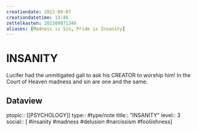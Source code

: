 ```yaml
---
creationdate: 2022-09-07
creationdatetime: 13:46
zettelkasten: 202209071346
aliases: [Madness is Sin, Pride is Insanity]
---
```

# INSANITY
Lucifer had the unmitigated gall to ask his CREATOR to worship him! In the Court of Heaven madness and sin are one and the same.

## Dataview
ptopic:: [[PSYCHOLOGY]]
type:: #type/note
title:: "INSANITY"
level:: 3
social:: [ #insanity #madness #delusion #narcissism #fooliishness]
